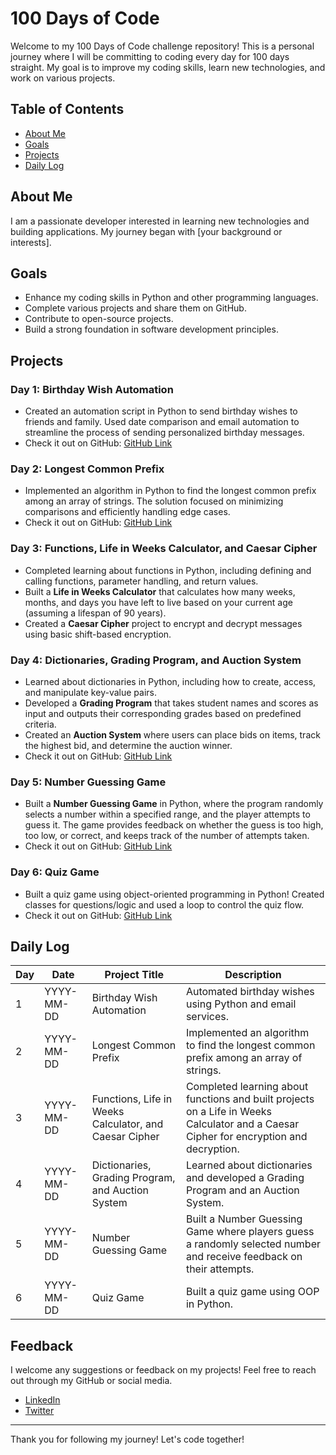 # 100 Days of Code

Welcome to my 100 Days of Code challenge repository! This is a personal journey where I will be committing to coding every day for 100 days straight. My goal is to improve my coding skills, learn new technologies, and work on various projects.

## Table of Contents

- [About Me](#about-me)
- [Goals](#goals)
- [Projects](#projects)
- [Daily Log](#daily-log)

## About Me

I am a passionate developer interested in learning new technologies and building applications. My journey began with [your background or interests].

## Goals

- Enhance my coding skills in Python and other programming languages.
- Complete various projects and share them on GitHub.
- Contribute to open-source projects.
- Build a strong foundation in software development principles.

## Projects

### Day 1: Birthday Wish Automation
- Created an automation script in Python to send birthday wishes to friends and family. Used date comparison and email automation to streamline the process of sending personalized birthday messages.
- Check it out on GitHub: [GitHub Link](https://github.com/iamrupambiswas/Birthday-wish-automation-python)

  
### Day 2: Longest Common Prefix
- Implemented an algorithm in Python to find the longest common prefix among an array of strings. The solution focused on minimizing comparisons and efficiently handling edge cases.
- Check it out on GitHub: [GitHub Link](https://github.com/iamrupambiswas/100DaysOfCode/tree/master/day2)

### Day 3: Functions, Life in Weeks Calculator, and Caesar Cipher
- Completed learning about functions in Python, including defining and calling functions, parameter handling, and return values.
- Built a **Life in Weeks Calculator** that calculates how many weeks, months, and days you have left to live based on your current age (assuming a lifespan of 90 years).
- Created a **Caesar Cipher** project to encrypt and decrypt messages using basic shift-based encryption.

### Day 4: Dictionaries, Grading Program, and Auction System
- Learned about dictionaries in Python, including how to create, access, and manipulate key-value pairs.
- Developed a **Grading Program** that takes student names and scores as input and outputs their corresponding grades based on predefined criteria.
- Created an **Auction System** where users can place bids on items, track the highest bid, and determine the auction winner.
- Check it out on GitHub: [GitHub Link](https://github.com/iamrupambiswas/100DaysOfCode/tree/master/day4)

### Day 5: Number Guessing Game
- Built a **Number Guessing Game** in Python, where the program randomly selects a number within a specified range, and the player attempts to guess it. The game provides feedback on whether the guess is too high, too low, or correct, and keeps track of the number of attempts taken.
- Check it out on GitHub: [GitHub Link](https://github.com/iamrupambiswas/100DaysOfCode/tree/master/day5)

### Day 6: Quiz Game
- Built a quiz game using object-oriented programming in Python! Created classes for questions/logic and used a loop to control the quiz flow. 
- Check it out on GitHub: [GitHub Link](https://github.com/iamrupambiswas/100DaysOfCode/tree/master/day6)

## Daily Log

| Day | Date       | Project Title                        | Description                                                 |
|-----|------------|--------------------------------------|-------------------------------------------------------------|
| 1   | YYYY-MM-DD | Birthday Wish Automation             | Automated birthday wishes using Python and email services.   |
| 2   | YYYY-MM-DD | Longest Common Prefix                | Implemented an algorithm to find the longest common prefix among an array of strings. |
| 3   | YYYY-MM-DD | Functions, Life in Weeks Calculator, and Caesar Cipher | Completed learning about functions and built projects on a Life in Weeks Calculator and a Caesar Cipher for encryption and decryption. |
| 4   | YYYY-MM-DD | Dictionaries, Grading Program, and Auction System | Learned about dictionaries and developed a Grading Program and an Auction System. |
| 5   | YYYY-MM-DD | Number Guessing Game                 | Built a Number Guessing Game where players guess a randomly selected number and receive feedback on their attempts. |
| 6   | YYYY-MM-DD | Quiz Game                            | Built a quiz game using OOP in Python.                      |


## Feedback
I welcome any suggestions or feedback on my projects! Feel free to reach out through my GitHub or social media.

- [LinkedIn](https://www.linkedin.com/in/iamrupambiswas/)
- [Twitter](https://x.com/iam_rupambiswas)

---

Thank you for following my journey! Let's code together!
